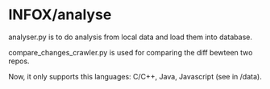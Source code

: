 # INFOX/analyse

analyser.py is to do analysis from local data and load them into database.

compare_changes_crawler.py is used for comparing the diff bewteen two repos.

Now, it only supports this languages: C/C++, Java, Javascript (see in /data).
